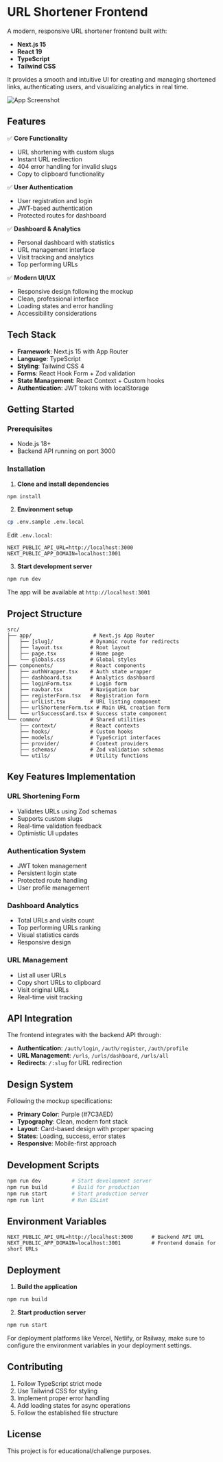 # URL Shortener Frontend

A modern, responsive URL shortener frontend built with:

- **Next.js 15**
- **React 19**
- **TypeScript**
- **Tailwind CSS**

It provides a smooth and intuitive UI for creating and managing shortened links, authenticating users, and visualizing analytics in real time.

![App Screenshot](https://github.com/user-attachments/assets/e7e797f0-7128-4643-b768-4712fc740fc8)

## Features

✅ **Core Functionality**
- URL shortening with custom slugs
- Instant URL redirection
- 404 error handling for invalid slugs
- Copy to clipboard functionality

✅ **User Authentication**
- User registration and login
- JWT-based authentication
- Protected routes for dashboard

✅ **Dashboard & Analytics**
- Personal dashboard with statistics
- URL management interface
- Visit tracking and analytics
- Top performing URLs

✅ **Modern UI/UX**
- Responsive design following the mockup
- Clean, professional interface
- Loading states and error handling
- Accessibility considerations

## Tech Stack

- **Framework**: Next.js 15 with App Router
- **Language**: TypeScript
- **Styling**: Tailwind CSS 4
- **Forms**: React Hook Form + Zod validation
- **State Management**: React Context + Custom hooks
- **Authentication**: JWT tokens with localStorage

## Getting Started

### Prerequisites
- Node.js 18+ 
- Backend API running on port 3000

### Installation

1. **Clone and install dependencies**
```bash
npm install
```

2. **Environment setup**
```bash
cp .env.sample .env.local
```

Edit `.env.local`:
```env
NEXT_PUBLIC_API_URL=http://localhost:3000
NEXT_PUBLIC_APP_DOMAIN=localhost:3001
```

3. **Start development server**
```bash
npm run dev
```

The app will be available at `http://localhost:3001`

## Project Structure

```
src/
├── app/                    # Next.js App Router
│   ├── [slug]/            # Dynamic route for redirects
│   ├── layout.tsx         # Root layout
│   ├── page.tsx           # Home page
│   └── globals.css        # Global styles
├── components/            # React components
│   ├── authWrapper.tsx    # Auth state wrapper
│   ├── dashboard.tsx      # Analytics dashboard
│   ├── loginForm.tsx      # Login form
│   ├── navbar.tsx         # Navigation bar
│   ├── registerForm.tsx   # Registration form
│   ├── urlList.tsx        # URL listing component
│   ├── urlShortenerForm.tsx # Main URL creation form
│   └── urlSuccessCard.tsx # Success state component
└── common/                # Shared utilities
    ├── context/           # React contexts
    ├── hooks/             # Custom hooks
    ├── models/            # TypeScript interfaces
    ├── provider/          # Context providers
    ├── schemas/           # Zod validation schemas
    └── utils/             # Utility functions
```

## Key Features Implementation

### URL Shortening Form
- Validates URLs using Zod schemas
- Supports custom slugs
- Real-time validation feedback
- Optimistic UI updates

### Authentication System
- JWT token management
- Persistent login state
- Protected route handling
- User profile management

### Dashboard Analytics
- Total URLs and visits count
- Top performing URLs ranking
- Visual statistics cards
- Responsive design

### URL Management
- List all user URLs
- Copy short URLs to clipboard
- Visit original URLs
- Real-time visit tracking

## API Integration

The frontend integrates with the backend API through:

- **Authentication**: `/auth/login`, `/auth/register`, `/auth/profile`
- **URL Management**: `/urls`, `/urls/dashboard`, `/urls/all`
- **Redirects**: `/:slug` for URL redirection

## Design System

Following the mockup specifications:
- **Primary Color**: Purple (#7C3AED)
- **Typography**: Clean, modern font stack
- **Layout**: Card-based design with proper spacing
- **States**: Loading, success, error states
- **Responsive**: Mobile-first approach

## Development Scripts

```bash
npm run dev          # Start development server
npm run build        # Build for production
npm run start        # Start production server
npm run lint         # Run ESLint
```

## Environment Variables

```env
NEXT_PUBLIC_API_URL=http://localhost:3000      # Backend API URL
NEXT_PUBLIC_APP_DOMAIN=localhost:3001          # Frontend domain for short URLs
```

## Deployment

1. **Build the application**
```bash
npm run build
```

2. **Start production server**
```bash
npm run start
```

For deployment platforms like Vercel, Netlify, or Railway, make sure to configure the environment variables in your deployment settings.

## Contributing

1. Follow TypeScript strict mode
2. Use Tailwind CSS for styling
3. Implement proper error handling
4. Add loading states for async operations
5. Follow the established file structure

## License

This project is for educational/challenge purposes.

